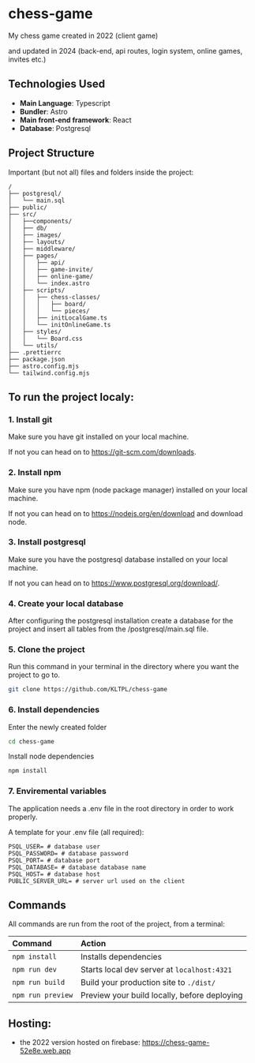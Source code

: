 # chess-game

My chess game created in 2022 (client game)

and updated in 2024 (back-end, api routes, login system, online games, invites etc.)

## Technologies Used

- **Main Language**: Typescript
- **Bundler**: Astro
- **Main front-end framework**: React
- **Database**: Postgresql

## Project Structure

Important (but not all) files and folders inside the project:

```text
/
├── postgresql/
│   └── main.sql
├── public/
├── src/
│   ├──components/
│   ├── db/
│   ├── images/
│   ├── layouts/
│   ├── middleware/
│   ├── pages/
│   │   ├── api/
│   │   ├── game-invite/
│   │   ├── online-game/
│   │   └── index.astro
│   ├── scripts/
│   │   ├── chess-classes/
│   │   │   ├── board/
│   │   │   └── pieces/
│   │   ├── initLocalGame.ts
│   │   └── initOnlineGame.ts
│   ├── styles/
│   │   └── Board.css
│   └── utils/
├── .prettierrc
├── package.json
├── astro.config.mjs
└── tailwind.config.mjs
```

## To run the project localy:

### 1. Install git

Make sure you have git installed on your local machine.

If not you can head on to https://git-scm.com/downloads.

### 2. Install npm

Make sure you have npm (node package manager) installed on your local machine.

If not you can head on to https://nodejs.org/en/download and download node.

### 3. Install postgresql

Make sure you have the postgresql database installed on your local machine.

If not you can head on to https://www.postgresql.org/download/.

### 4. Create your local database

After configuring the postgresql installation create a database for the project and insert all tables from the /postgresql/main.sql file.

### 5. Clone the project

Run this command in your terminal in the directory where you want the project to go to.

```bash
git clone https://github.com/KLTPL/chess-game
```

### 6. Install dependencies

Enter the newly created folder

```bash
cd chess-game
```

Install node dependencies

```bash
npm install
```

### 7. Enviremental variables

The application needs a .env file in the root directory in order to work properly.

A template for your .env file (all required):

```
PSQL_USER= # database user
PSQL_PASSWORD= # database password
PSQL_PORT= # database port
PSQL_DATABASE= # database database name
PSQL_HOST= # database host
PUBLIC_SERVER_URL= # server url used on the client
```

## Commands

All commands are run from the root of the project, from a terminal:

| Command           | Action                                       |
| :---------------- | :------------------------------------------- |
| `npm install`     | Installs dependencies                        |
| `npm run dev`     | Starts local dev server at `localhost:4321`  |
| `npm run build`   | Build your production site to `./dist/`      |
| `npm run preview` | Preview your build locally, before deploying |

## Hosting:

- the 2022 version hosted on firebase: https://chess-game-52e8e.web.app
